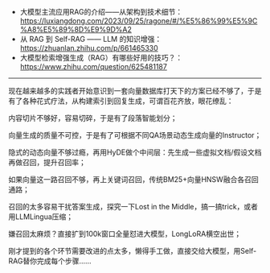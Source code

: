 


- 大模型主流应用RAG的介绍——从架构到技术细节：https://luxiangdong.com/2023/09/25/ragone/#/%E5%86%99%E5%9C%A8%E5%89%8D%E9%9D%A2
- 从 RAG 到 Self-RAG —— LLM 的知识增强：https://zhuanlan.zhihu.com/p/661465330
- 大模型检索增强生成（RAG）有哪些好用的技巧？：https://www.zhihu.com/question/625481187




-----

现在越来越多的实践者开始意识到一套向量数据库打天下的方案已经不够了，于是有了各种花式疗法，从构建索引到回复生成，可谓百花齐放，眼花缭乱：

内容切片不够好，容易切碎，于是有了段落智能划分；

向量生成的质量不可控，于是有了可根据不同QA场景动态生成向量的Instructor；

隐式的动态向量不够过瘾，再用HyDE做个中间层：先生成一些虚拟文档/假设文档再做召回，提升召回率；

如果向量这一路召回不够，再上关键词召回，传统BM25+向量HNSW融合各召回通路；

召回的太多容易干扰答案生成，探究一下Lost in the Middle，搞一搞trick，或者用LLMLingua压缩；

嫌召回太麻烦？直接扩到100k窗口全量怼进大模型，LongLoRA横空出世；

刚才提到的各个环节需要改进的点太多，懒得手工做，直接交给大模型，用Self-RAG替你完成每个步骤……




